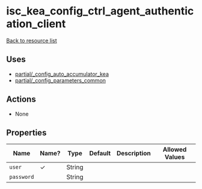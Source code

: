# isc_kea_config_ctrl_agent_authentication_client

[Back to resource list](../README.md#resources)

## Uses

- [partial/_config_auto_accumulator_kea](partial/isc_kea__config_auto_accumulator_kea.md)
- [partial/_config_parameters_common](partial/isc_kea__config_parameters_common.md)

## Actions

- None

## Properties

| Name       | Name? | Type   | Default | Description | Allowed Values |
| ---------- | ----- | ------ | ------- | ----------- | -------------- |
| `user`     | ✓     | String |         |             |                |
| `password` |       | String |         |             |                |
